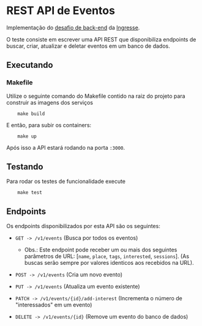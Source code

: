 # REST API de Eventos
Implementação do [desafio de back-end](https://github.com/ingresse/backend-test/blob/master/readme.md) da [Ingresse](https://www.ingresse.com/).

O teste consiste em escrever uma API REST que disponibiliza endpoints de buscar, criar, atualizar e deletar eventos em um banco de dados.

## Executando

### Makefile

Utilize o seguinte comando do Makefile contido na raiz do projeto para construir as imagens dos serviços
```
    make build
```

E então, para subir os containers:
```
    make up
```

Após isso a API estará rodando na porta `:3000`.

## Testando

Para rodar os testes de funcionalidade execute
```
    make test
```

## Endpoints

Os endpoints disponibilizados por esta API são os seguintes:

- `GET -> /v1/events` (Busca por todos os eventos)
    - Obs.: Este endpoint pode receber um ou mais dos seguintes parâmetros de URL: [`name`, `place`, `tags`, `interested`, `sessions`]. (As buscas serão sempre por valores identicos aos recebidos na URL).

- `POST -> /v1/events` (Cria um novo evento)

- `PUT -> /v1/events` (Atualiza um evento existente)

- `PATCH -> /v1/events/{id}/add-interest` (Incrementa o número de "interessados" em um evento)

- `DELETE -> /v1/events/{id}` (Remove um evento do banco de dados)
